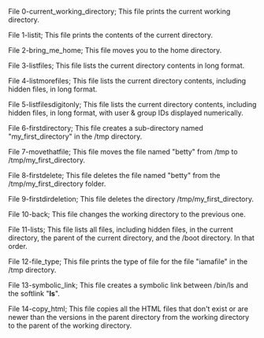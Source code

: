 File 0-current_working_directory;
     This file prints the current working directory.

File 1-listit;
     This file prints the contents of the current directory.

File 2-bring_me_home;
     This file moves you to the home directory.

File 3-listfiles;
     This file lists the current directory contents in long format.

File 4-listmorefiles;
     This file lists the current directory contents, including hidden files, in long format.

File 5-listfilesdigitonly;
     This file lists the current directory contents, including hidden files, in long format, with user & group IDs displayed numerically.

File 6-firstdirectory;
     This file creates a sub-directory named "my_first_directory" in the /tmp directory.

File 7-movethatfile;
     This file moves the file named "betty" from /tmp to /tmp/my_first_directory.

File 8-firstdelete;
     This file deletes the file named "betty" from the /tmp/my_first_directory folder.

File 9-firstdirdeletion;
     This file deletes the directory /tmp/my_first_directory.

File 10-back;
     This file changes the working directory to the previous one.

File 11-lists;
     This file lists all files, including hidden files, in the current directory, the parent of the current directory, and the /boot directory. In that order.

File 12-file_type;
     This file prints the type of file for the file "iamafile" in the /tmp directory.

File 13-symbolic_link;
     This file creates a symbolic link between /bin/ls and the softlink "__ls__".

File 14-copy_html;
     This file copies all the HTML files that don't exist or are newer than the versions in the parent directory from the working directory to the parent of the working directory.

